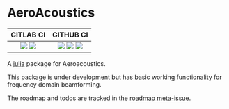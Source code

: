 # AeroAcoustics

| **GITLAB CI**                                   | **GITHUB CI**          |
|:-----------------------------------------------:|:----------------------:|
| [![][pipeline-img]][pipeline-url] [![][coverage-img]][pipeline-url] | [![][travis-img]][travis-url] [![][appveyor-img]][appveyor-url] [![][codecov-img]][codecov-url] |

A [julia](http://julialang.org) package for Aeroacoustics.

This package is under development but has basic working functionality for frequency domain beamforming.

The roadmap and todos are tracked in the [roadmap meta-issue](https://gitlab.windenergy.dtu.dk/ollyl/AeroAcoustics.jl/issues/1).


[pipeline-img]: https://gitlab.windenergy.dtu.dk/ollyl/AeroAcoustics.jl/badges/master/pipeline.svg
[pipeline-url]: https://gitlab.windenergy.dtu.dk/ollyl/AeroAcoustics.jl/commits/master

[coverage-img]: https://gitlab.windenergy.dtu.dk/ollyl/AeroAcoustics.jl/badges/master/coverage.svg

[travis-img]: https://travis-ci.org/1oly/AeroAcoustics.jl.svg?branch=master
[travis-url]: https://travis-ci.org/1oly/AeroAcoustics.jl

[appveyor-img]: https://ci.appveyor.com/api/projects/status/l5igmy3p3q5f4n6d/branch/master?svg=true
[appveyor-url]: https://ci.appveyor.com/project/1oly/aeroacoustics-jl/branch/master

[codecov-img]: http://codecov.io/github/1oly/AeroAcoustics.jl/coverage.svg?branch=master
[codecov-url]: http://codecov.io/github/1oly/AeroAcoustics.jl?branch=master
